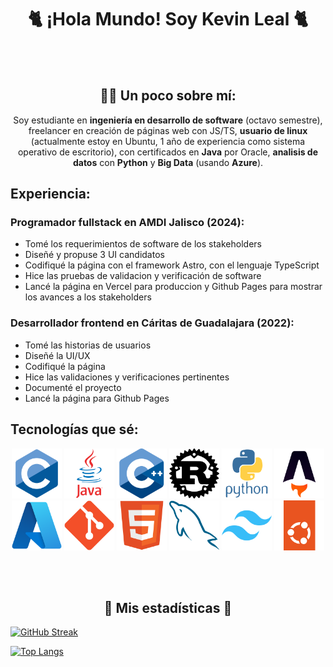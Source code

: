<div align="center">
<h1>🐈 ¡Hola Mundo! Soy Kevin Leal 🐈</h1>
<br />
<br />
  
## 🕵️‍♂️ Un poco sobre mí:


Soy estudiante en **ingeniería en desarrollo de software** (octavo semestre), freelancer en creación de páginas web con JS/TS, **usuario de linux** (actualmente estoy en Ubuntu, 1 año de experiencia como sistema operativo de escritorio), con certificados en **Java** por Oracle, **analisis de datos** con **Python** y **Big Data** (usando **Azure**).
  
</div>
  
## Experiencia:

### Programador fullstack en AMDI Jalisco (2024):
  - Tomé los requerimientos de software de los stakeholders
  - Diseñé y propuse 3 UI candidatos
  - Codifiqué la página con el framework Astro, con el lenguaje TypeScript
  - Hice las pruebas de validacion y verificación de software
  - Lancé la página en Vercel para produccion y Github Pages para mostrar los avances a los stakeholders


  
### Desarrollador frontend en Cáritas de Guadalajara (2022):
  - Tomé las historias de usuarios
  - Diseñé la UI/UX
  - Codifiqué la página
  - Hice las validaciones y verificaciones pertinentes
  - Documenté el proyecto
  - Lancé la página para Github Pages
  
  ## Tecnologías que sé:
  <p align="center">
    <img src="https://github.com/devicons/devicon/blob/master/icons/c/c-original.svg" title="C" alt="Clang" width="80" height="80">
    <img src="https://github.com/devicons/devicon/blob/master/icons/java/java-original-wordmark.svg" title="JavaSE" alt="JavaSE" width="80" height="80">
    <img src="https://github.com/devicons/devicon/blob/master/icons/cplusplus/cplusplus-original.svg" title="CPP" alt="c++20" width="80" height="80">
    <img src="https://github.com/devicons/devicon/blob/master/icons/rust/rust-original.svg" title="Rust" alt="Rust" width="80" height="80">
    <img src="https://github.com/devicons/devicon/blob/master/icons/python/python-original-wordmark.svg" title="Python3" alt="Python3.8" width="80" height="80">
    <img src="https://github.com/devicons/devicon/blob/master/icons/astro/astro-original.svg" title="Astro JS" alt="Logo del framework Astro" width="80" height="80">
    <img src="https://github.com/devicons/devicon/blob/master/icons/azure/azure-original.svg" title="Azure" alt="Logo de Azure" width="80" height="80">
    <img src="https://github.com/devicons/devicon/blob/master/icons/git/git-original.svg" title="Git" alt="Logo de Git" width="80" height="80">
    <img src="https://github.com/devicons/devicon/blob/master/icons/html5/html5-original.svg" title="HTML5" alt="Logo de HTML5" width="80" height="80">
    <img src="https://github.com/devicons/devicon/blob/master/icons/mysql/mysql-original.svg" title="MySQL" alt="Logo de MySQL" width="80" height="80">
    <img src="https://github.com/devicons/devicon/blob/master/icons/tailwindcss/tailwindcss-original.svg" title="TailwindCSS" alt="Logo de TailwindCSS" width="80" height="80">
    <img src="https://github.com/devicons/devicon/blob/master/icons/ubuntu/ubuntu-original.svg" title="Ubuntu" alt="Logo de Ubuntu" width="80" height="80">
</p>
<br />
<br />

<h2 align="center">🔼 Mis estadísticas 🔽</h2>

[![GitHub Streak](http://github-readme-streak-stats.herokuapp.com?user=KevinLealTorres&theme=dark&background=000000)](https://git.io/streak-stats)

[![Top Langs](https://github-readme-stats.vercel.app/api/top-langs/?username=KevinLealTorres&layout=compact&theme=vision-friendly-dark)](https://github.com/anuraghazra/github-readme-stats)

  
<!--
**KevinLealTorres/KevinLealTorres** is a ✨ _special_ ✨ repository because its `README.md` (this file) appears on your GitHub profile.

Here are some ideas to get you started:

- 🔭 I’m currently working on ...
- 🌱 I’m currently learning ...
- 👯 I’m looking to collaborate on ...
- 🤔 I’m looking for help with ...
- 💬 Ask me about ...
- 📫 How to reach me: ...
- 😄 Pronouns: ...
- ⚡ Fun fact: ...
-->
